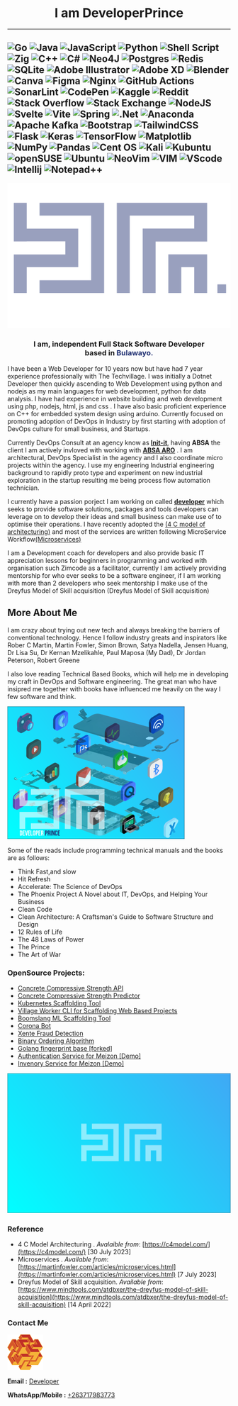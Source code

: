 <div style="text-align: center;">
 <h1>I am DeveloperPrince </h1>
</div>

---

![Go](https://img.shields.io/badge/go-%2300ADD8.svg?style=for-the-badge&logo=go&logoColor=white)
![Java](https://img.shields.io/badge/java-%23ED8B00.svg?style=for-the-badge&logo=openjdk&logoColor=white) ![JavaScript](https://img.shields.io/badge/javascript-%23323330.svg?style=for-the-badge&logo=javascript&logoColor=%23F7DF1E)
![Python](https://img.shields.io/badge/python-3670A0?style=for-the-badge&logo=python&logoColor=ffdd54) ![Shell Script](https://img.shields.io/badge/shell_script-%23121011.svg?style=for-the-badge&logo=gnu-bash&logoColor=white) ![Zig](https://img.shields.io/badge/Zig-%23F7A41D.svg?style=for-the-badge&logo=zig&logoColor=white) ![C++](https://img.shields.io/badge/c++-%2300599C.svg?style=for-the-badge&logo=c%2B%2B&logoColor=white) ![C#](https://img.shields.io/badge/c%23-%23239120.svg?style=for-the-badge&logo=c-sharp&logoColor=white)
![Neo4J](https://img.shields.io/badge/Neo4j-008CC1?style=for-the-badge&logo=neo4j&logoColor=white)
![Postgres](https://img.shields.io/badge/postgres-%23316192.svg?style=for-the-badge&logo=postgresql&logoColor=white) ![Redis](https://img.shields.io/badge/redis-%23DD0031.svg?style=for-the-badge&logo=redis&logoColor=white) ![SQLite](https://img.shields.io/badge/sqlite-%2307405e.svg?style=for-the-badge&logo=sqlite&logoColor=white) ![Adobe Illustrator](https://img.shields.io/badge/adobe%20illustrator-%23FF9A00.svg?style=for-the-badge&logo=adobe%20illustrator&logoColor=white) ![Adobe XD](https://img.shields.io/badge/Adobe%20XD-470137?style=for-the-badge&logo=Adobe%20XD&logoColor=#FF61F6) ![Blender](https://img.shields.io/badge/blender-%23F5792A.svg?style=for-the-badge&logo=blender&logoColor=white) ![Canva](https://img.shields.io/badge/Canva-%2300C4CC.svg?style=for-the-badge&logo=Canva&logoColor=white) ![Figma](https://img.shields.io/badge/figma-%23F24E1E.svg?style=for-the-badge&logo=figma&logoColor=white) ![Nginx](https://img.shields.io/badge/nginx-%23009639.svg?style=for-the-badge&logo=nginx&logoColor=white) ![GitHub Actions](https://img.shields.io/badge/github%20actions-%232671E5.svg?style=for-the-badge&logo=githubactions&logoColor=white) ![SonarLint](https://img.shields.io/badge/SonarLint-CB2029?style=for-the-badge&logo=sonarlint&logoColor=white)
![CodePen](https://img.shields.io/badge/Codepen-000000?style=for-the-badge&logo=codepen&logoColor=white)
![Kaggle](https://img.shields.io/badge/Kaggle-035a7d?style=for-the-badge&logo=kaggle&logoColor=white)
![Reddit](https://img.shields.io/badge/Reddit-%23FF4500.svg?style=for-the-badge&logo=Reddit&logoColor=white)
![Stack Overflow](https://img.shields.io/badge/-Stackoverflow-FE7A16?style=for-the-badge&logo=stack-overflow&logoColor=white)
![Stack Exchange](https://img.shields.io/badge/StackExchange-%23ffffff.svg?style=for-the-badge&logo=StackExchange)
![NodeJS](https://img.shields.io/badge/node.js-6DA55F?style=for-the-badge&logo=node.js&logoColor=white) ![Svelte](https://img.shields.io/badge/svelte-%23f1413d.svg?style=for-the-badge&logo=svelte&logoColor=white) ![Vite](https://img.shields.io/badge/vite-%23646CFF.svg?style=for-the-badge&logo=vite&logoColor=white) ![Spring](https://img.shields.io/badge/spring-%236DB33F.svg?style=for-the-badge&logo=spring&logoColor=white) ![.Net](https://img.shields.io/badge/.NET-5C2D91?style=for-the-badge&logo=.net&logoColor=white) ![Anaconda](https://img.shields.io/badge/Anaconda-%2344A833.svg?style=for-the-badge&logo=anaconda&logoColor=white) ![Apache Kafka](https://img.shields.io/badge/Apache%20Kafka-000?style=for-the-badge&logo=apachekafka) ![Bootstrap](https://img.shields.io/badge/bootstrap-%238511FA.svg?style=for-the-badge&logo=bootstrap&logoColor=white) ![TailwindCSS](https://img.shields.io/badge/tailwindcss-%2338B2AC.svg?style=for-the-badge&logo=tailwind-css&logoColor=white) ![Flask](https://img.shields.io/badge/flask-%23000.svg?style=for-the-badge&logo=flask&logoColor=white) ![Keras](https://img.shields.io/badge/Keras-%23D00000.svg?style=for-the-badge&logo=Keras&logoColor=white) ![TensorFlow](https://img.shields.io/badge/TensorFlow-%23FF6F00.svg?style=for-the-badge&logo=TensorFlow&logoColor=white) ![Matplotlib](https://img.shields.io/badge/Matplotlib-%23ffffff.svg?style=for-the-badge&logo=Matplotlib&logoColor=black) ![NumPy](https://img.shields.io/badge/numpy-%23013243.svg?style=for-the-badge&logo=numpy&logoColor=white) ![Pandas](https://img.shields.io/badge/pandas-%23150458.svg?style=for-the-badge&logo=pandas&logoColor=white)
![Cent OS](https://img.shields.io/badge/cent%20os-002260?style=for-the-badge&logo=centos&logoColor=F0F0F0) ![Kali](https://img.shields.io/badge/Kali-268BEE?style=for-the-badge&logo=kalilinux&logoColor=white)
![Kubuntu](https://img.shields.io/badge/-KUbuntu-%230079C1?style=for-the-badge&logo=kubuntu&logoColor=white) ![openSUSE](https://img.shields.io/badge/openSUSE-%2364B345?style=for-the-badge&logo=openSUSE&logoColor=white) ![Ubuntu](https://img.shields.io/badge/Ubuntu-E95420?style=for-the-badge&logo=ubuntu&logoColor=white) ![NeoVim](https://img.shields.io/badge/NeoVim-%2357A143.svg?&style=for-the-badge&logo=neovim&logoColor=white) ![VIM](https://img.shields.io/badge/VIM-%2311AB00.svg?&style=for-the-badge&logo=vim&logoColor=white) ![VScode](https://img.shields.io/badge/Visual_Studio_Code-0078D4?style=for-the-badge&logo=visual%20studio%20code&logoColor=white) ![Intellij](https://img.shields.io/badge/IntelliJ_IDEA-000000.svg?style=for-the-badge&logo=intellij-idea&logoColor=white) ![Notepad++](https://img.shields.io/badge/Notepad++-90E59A.svg?style=for-the-badge&logo=notepad%2B%2B&logoColor=black)
---

<div style="text-align: center;">
<img src="img/dp-blue-small.png">
</div>
<head>
  <script src="https://ajax.googleapis.com/ajax/libs/jquery/1.12.4/jquery.min.js"></script>
  <script data-require="bootstrap@3.1.1" data-semver="3.1.1" src="//netdna.bootstrapcdn.com/bootstrap/3.1.1/js/bootstrap.min.js"></script>
  <script data-require="marked@*" data-semver="0.3.1" src="http://cdnjs.cloudflare.com/ajax/libs/marked/0.3.1/marked.js"></script>
  <script src="https://cdn.rawgit.com/toopay/bootstrap-markdown/master/js/bootstrap-markdown.js
"></script>
  <script src="https://rawgit.com/lodev09/jquery-filedrop/master/jquery.filedrop.js
"></script>
  <script src="https://rawgit.com/jeresig/jquery.hotkeys/master/jquery.hotkeys.js"></script>

  <link data-require="bootstrap-css@3.1.1" data-semver="3.1.1" rel="stylesheet" href="//netdna.bootstrapcdn.com/bootstrap/3.1.1/css/bootstrap.min.css" />
  <link data-require="fontawesome@4.1.0" data-semver="4.1.0" rel="stylesheet" href="//netdna.bootstrapcdn.com/font-awesome/4.1.0/css/font-awesome.min.css" />
  <link rel="stylesheet" href="https://cdn.rawgit.com/toopay/bootstrap-markdown/master/css/bootstrap-markdown.min.css" />
  <link rel="stylesheet" href="style.css" />
  <script src="script.js"></script>
</head>

<div>
    <h3 style="text-align: center;"><strong>I am, independent Full Stack Software Developer<br/></strong>
        <strong>based in <span style="color: #203072;" data-color-group="turquoise">Bulawayo.</span>
        </strong>
    </h3>
    <p>I have been a Web Developer for 10 years now but have had 7 year experience professionally with The Techvillage. I was initially a Dotnet Developer then quickly ascending to Web Development using python and nodejs as my main languages for web development, python for data analysis. I have had experience in website building and web development using php, nodejs, html, js and css . I have also basic proficient experience on C++ for embedded system design using arduino. Currently focused on promoting adoption of DevOps in Industry by first starting with adoption of DevOps culture for small business, and Startups.</p>
    <p>Currently DevOps Consult at an agency know as <strong><a href="https://initd-production.netlify.app/">Init-it</a></strong>, having <strong>ABSA</strong> the client I am actively invloved with working with <strong><a href="https://bankinginnovation.qorusglobal.com/absa-regional-operations-aro-digital-transformation">ABSA ARO</a></strong> . I am architectural, DevOps Specialist in the agency and I also coordinate micro projects within the agency. I use my engineering Industrial engineering background to rapidly proto type and experiment on new industrial exploration in the startup resulting me being process flow automation technician.</p>
    <p>I currently have a passion porject I am working on called <strong><a href="https://developer.co.zw">developer</a></strong> which seeks to provide software solutions, packages and tools developers can leverage on to develop their ideas and small business can make use of to optimise their operations. I have recently adopted the <a href="https://c4model.com/">(4 C model of architecturing)</a> and most of the services are written following MicroService Workflow<a href="https://martinfowler.com/articles/microservices.html">(Microservices)</a></p>
    <p>I am a Development coach for developers and also provide basic IT appreciation lessons for beginners in programming and worked with organisation such Zimcode as a facilitator, currently I am actively providing mentorship for who ever seeks to be a software engineer, if I am working with more than 2 developers who seek mentorship I make use of the Dreyfus Model of Skill acquisition <a hred="https://www.mindtools.com/atdbxer/the-dreyfus-model-of-skill-acquisition"></a>(Dreyfus Model of Skill acquisition)</p>
</div>

<div class="row">
    <div class="col-md-8 col-sm-12" markdown="1">
        <h2>More About Me</h2>
        <p>I am crazy about trying out new tech and always breaking the barriers of conventional technology. Hence I follow industry greats and inspirators like Rober C Martin, Martin Fowler, Simon Brown, Satya Nadella, Jensen Huang, Dr Lisa Su, Dr Kernan Mzelikahle, Paul Maposa (My Dad), Dr Jordan Peterson, Robert Greene</p> <p>I also love reading Technical Based Books, which will help me in developing my craft in DevOps and Software engineering. The great man who have insipred me together with books have influenced me heavily on the way I few software and think.</p>
    </div>
    <div class="col-md-4 col-sm-12" markdown="1">
        <img src="img/about-me-01.png">
    </div>
</div>
<div class="row">
    <div class="col-md-12 col-sm-12">
    <p>Some of the reads include programming technical manuals and the books are as follows:</p>
        <ul>
            <li>Think Fast,and slow</li>
            <li>Hit Refresh</li>
            <li>Accelerate: The Science of DevOps</li>
            <li>The Phoenix Project A Novel about IT, DevOps, and Helping Your Business</li>
            <li>Clean Code</li>
            <li>Clean Architecture: A Craftsman's Guide to Software Structure and Design</li>
            <li>12 Rules of Life</li>
            <li>The 48 Laws of Power</li>
            <li>The Prince</li>
            <li>The Art of War</li>
        </ul>
    </div>
</div>

<div class="row">
    <div class="col-md-6 col-sm-12">
        <h3>OpenSource Projects: </h3>
        <ul>
            <li><a href="https://github.com/developerprince-eng/concerete-compressive-strength-api">Concrete Compressive Strength API</a></li>
            <li><a href="https://github.com/developerprince-eng/concerte-compressive-strength-predictior">Concrete Compressive Strength Predictor</a></li>
            <li><a href="https://github.com/developerprince-eng/kubernetes">Kubernetes Scaffolding Tool</a></li>
            <li><a href="https://github.com/developerprince-eng/VillageWorkerCLI">Village Worker CLI for Scaffolding Web Based Projects</a></li>
            <li><a href="https://github.com/developerprince-eng/Boomslang">Boomslang ML Scaffolding Tool</a></li>
            <li><a href="https://github.com/developerprince-eng/Corona-bot">Corona Bot</a></li>
            <li><a href="https://github.com/developerprince-eng/Xente-Fraud-Detection">Xente Fraud Detection</a></li>
            <li><a href="https://github.com/developerprince-eng/binary_ordering_algorithm">Binary Ordering Algorithm</a></li>
            <li><a href="https://github.com/developerprince-eng/golang-fingerprint-base">Golang fingerprint base [forked]</a></li>
            <li><a href="https://github.com/developerprince-eng/meizon-permission-service">Authentication Service for Meizon [Demo]</a></li>
            <li><a href="https://github.com/developerprince-eng/meizon-inventory-service">Invenory Service for Meizon [Demo]</a></li>
        </ul>
    </div>
    <div class="col-md-6 col-sm-12">
        <img src="img/background.png">
    </div>
</div>

### Reference

* 4 C Model Architecturing . *Avalaible from*: [https://c4model.com/](https://c4model.com/) [30 July 2023]
* Microservices . *Available from*: [https://martinfowler.com/articles/microservices.html](https://martinfowler.com/articles/microservices.html) [7 July 2023]
* Dreyfus Model of Skill acquisition. *Available from*: [https://www.mindtools.com/atdbxer/the-dreyfus-model-of-skill-acquisition](https://www.mindtools.com/atdbxer/the-dreyfus-model-of-skill-acquisition) [14 April 2022]


### Contact Me

![Developer](/img/developer_shape.png)

**Email :** [Developer](mailto:prince@developer.co.zw)

**WhatsApp/Mobile :** [+263717983773](tel:+263717983773)

